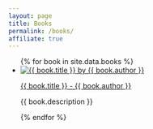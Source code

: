 ```yaml
---
layout: page
title: Books
permalink: /books/
affiliate: true
---
```


<ul class="described-image-list">
  {% for book in site.data.books %}
  <li class="described-image-list__item">
    <div class="described-image-list__item__image">
      <a href="{{ book.link }}" target="_blank">
        <img src="{{ book.image }}" alt="{{ book.title }} by {{ book.author }}"/>
      </a>
    </div>
    <div class="described-image-list__item__description">
      <p class="described-image-list__item__description__heading"><a href="{{ book.link }}" target="_blank">{{ book.title }} - {{ book.author }}</a></p>
      <p>{{ book.description }}</p>
    </div>
  </li>
  {% endfor %}
</ul>
